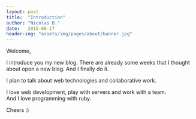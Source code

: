 ```yaml
---
layout: post
title:  "Introduction"
author: "Nicolas B."
date:   2015-06-17
header-img: "assets/img/pages/about/banner.jpg"
---
```


Welcome,

I introduce you my new blog.
There are already some weeks that I thought about open a new blog. And I finally do it.

I plan to talk about web technologies and collaborative work.

I love web development, play with servers and work with a team.  
And I love programming with ruby.

Cheers :)

